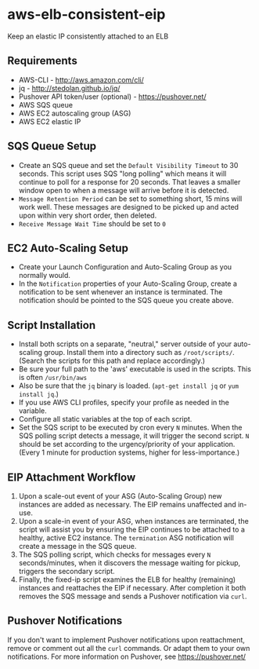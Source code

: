 # aws-elb-consistent-eip
Keep an elastic IP consistently attached to an ELB

## Requirements
  - AWS-CLI - http://aws.amazon.com/cli/
  - jq - http://stedolan.github.io/jq/
  - Pushover API token/user (optional) - https://pushover.net/
  - AWS SQS queue
  - AWS EC2 autoscaling group (ASG)
  - AWS EC2 elastic IP

## SQS Queue Setup
  - Create an SQS queue and set the `Default Visibility Timeout` to 30 seconds. This script uses SQS "long polling" which means it will continue to poll for a response for 20 seconds. That leaves a smaller window open to when a message will arrive before it is detected.
  - `Message Retention Period` can be set to something short, 15 mins will work well. These messages are designed to be picked up and acted upon within very short order, then deleted.
  - `Receive Message Wait Time` should be set to `0`

## EC2 Auto-Scaling Setup
  - Create your Launch Configuration and Auto-Scaling Group as you normally would.
  - In the `Notification` properties of your Auto-Scaling Group, create a notification to be sent whenever an instance is terminated. The notification should be pointed to the SQS queue you create above.

## Script Installation
  - Install both scripts on a separate, "neutral," server outside of your auto-scaling group. Install them into a directory such as `/root/scripts/`. (Search the scripts for this path and replace accordingly.)
  - Be sure your full path to the 'aws' executable is used in the scripts. This is often `/usr/bin/aws`
  - Also be sure that the `jq` binary is loaded. (`apt-get install jq` or `yum install jq`.)
  - If you use AWS CLI profiles, specify your profile as needed in the variable.
  - Configure all static variables at the top of each script.
  - Set the SQS script to be executed by cron every `N` minutes. When the SQS polling script detects a message, it will trigger the second script. `N` should be set according to the urgency/priority of your application. (Every 1 minute for production systems, higher for less-importance.)

## EIP Attachment Workflow
1. Upon a scale-out event of your ASG (Auto-Scaling Group) new instances are added as necessary. The EIP remains unaffected and in-use.
2. Upon a scale-in event of your ASG, when instances are terminated, the script will assist you by ensuring the EIP continues to be attached to a healthy, active EC2 instance. The `termination` ASG notification will create a message in the SQS queue.
3. The SQS polling script, which checks for messages every `N` seconds/minutes, when it discovers the message waiting for pickup, triggers the secondary script.
4. Finally, the fixed-ip script examines the ELB for healthy (remaining) instances and reattaches the EIP if necessary. After completion it both removes the SQS message and sends a Pushover notification via `curl`.

## Pushover Notifications
If you don't want to implement Pushover notifications upon reattachment, remove or comment out all the `curl` commands. Or adapt them to your own notifications.
For more information on Pushover, see https://pushover.net/

